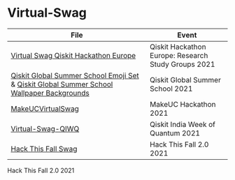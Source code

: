 # Virtual-Swag

| File        | Event      | 
| ------------- |-------------|
| <a href="https://github.com/Innanov/Virtual-Swag/blob/main/Virtual%20Swag%20Qiskit%20Hackathon%20Europe.zip">Virtual Swag Qiskit Hackathon Europe</a>     | Qiskit Hackathon Europe: Research Study Groups 2021     |
| <a href="https://github.com/Innanov/Virtual-Swag/blob/main/Qiskit%20Global%20Summer%20School%20Emoji%20Set.zip">Qiskit Global Summer School Emoji Set </a> & <a href="https://github.com/Innanov/Virtual-Swag/blob/main/Qiskit%20Global%20Summer%20School%20Wallpaper%20Backgrounds.zip">Qiskit Global Summer School Wallpaper Backgrounds </a>  |  Qiskit Global Summer School 2021      |
| <a href="https://github.com/Innanov/Virtual-Swag/blob/main/MakeUCVirtualSwag.zip">MakeUCVirtualSwag</a> | MakeUC Hackathon 2021      |
| <a href="https://github.com/Innanov/Virtual-Swag/blob/main/Virtual-Swag-QIWQ.zip">Virtual-Swag-QIWQ</a>       | Qiskit India Week of Quantum 2021 |
| <a href="https://github.com/Innanov/Virtual-Swag/blob/main/Hack%20This%20Fall%20Swag.zip">Hack This Fall Swag</a>     | Hack This Fall 2.0 2021     |


Hack This Fall 2.0 2021
